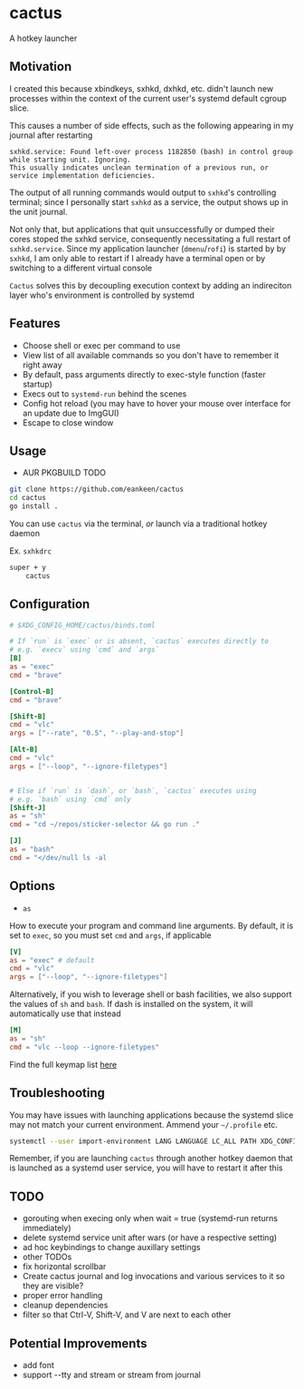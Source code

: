 # cactus

A hotkey launcher

## Motivation

I created this because xbindkeys, sxhkd, dxhkd, etc. didn't launch new processes within the context of the current user's systemd default cgroup slice.

This causes a number of side effects, such as the following appearing in my journal after restarting

```text
sxhkd.service: Found left-over process 1182850 (bash) in control group while starting unit. Ignoring.
This usually indicates unclean termination of a previous run, or service implementation deficiencies.
```

The output of all running commands would output to `sxhkd`'s controlling terminal; since I personally start `sxhkd` as a service, the output shows up in the unit journal.

Not only that, but applications that quit unsuccessfully or dumped their cores stoped the sxhkd service, consequently necessitating a full restart of `sxhkd.service`. Since my application launcher (`dmenu`/`rofi`) is started by by `sxhkd`, I am only able to restart if I already have a terminal open or by switching to a different virtual console

`Cactus` solves this by decoupling execution context by adding an indireciton layer who's environment is controlled by systemd

## Features

- Choose shell or exec per command to use
- View list of all available commands so you don't have to remember it right away
- By default, pass arguments directly to exec-style function (faster startup)
- Execs out to `systemd-run` behind the scenes
- Config hot reload (you may have to hover your mouse over interface for an update due to ImgGUI)
- Escape to close window

## Usage

- AUR PKGBUILD TODO

```sh
git clone https://github.com/eankeen/cactus
cd cactus
go install .
```

You can use `cactus` via the terminal, _or_ launch via a traditional hotkey daemon

Ex. `sxhkdrc`

```txt
super + y
	cactus
```

## Configuration

```toml
# $XDG_CONFIG_HOME/cactus/binds.toml

# If `run` is `exec` or is absent, `cactus` executes directly to
# e.g. `execv` using `cmd` and `args`
[B]
as = "exec"
cmd = "brave"

[Control-B]
cmd = "brave"

[Shift-B]
cmd = "vlc"
args = ["--rate", "0.5", "--play-and-stop"]

[Alt-B]
cmd = "vlc"
args = ["--loop", "--ignore-filetypes"]


# Else if `run` is `dash`, or `bash`, `cactus` executes using
# e.g. `bash` using `cmd` only
[Shift-J]
as = "sh"
cmd = "cd ~/repos/sticker-selector && go run ."

[J]
as = "bash"
cmd = "</dev/null ls -al
```

## Options

- `as`

How to execute your program and command line arguments. By default, it is set to `exec`, so you must set `cmd` and `args`, if applicable

```toml
[V]
as = "exec" # default
cmd = "vlc"
args = ["--loop", "--ignore-filetypes"]
```

Alternatively, if you wish to leverage shell or bash facilities, we also support the values of `sh` and `bash`. If dash is installed on the system, it will automatically use that instead

```toml
[M]
as = "sh"
cmd = "vlc --loop --ignore-filetypes"
```

Find the full keymap list [here](./keymap/keymap.go)

## Troubleshooting

You may have issues with launching applications because the systemd slice may not match your current environment. Ammend your `~/.profile` etc.

```sh
systemctl --user import-environment LANG LANGUAGE LC_ALL PATH XDG_CONFIG_HOME XDG_DATA_HOME
```

Remember, if you are launching `cactus` through another hotkey daemon that is launched as a systemd user service, you will have to restart it after this

## TODO

- gorouting when execing only when wait = true (systemd-run returns immediately)
- delete systemd service unit after wars (or have a respective setting)
- ad hoc keybindings to change auxillary settings
- other TODOs
- fix horizontal scrollbar
- Create cactus journal and log invocations and various services to it so they are visible?
- proper error handling
- cleanup dependencies
- filter so that Ctrl-V, Shift-V, and V are next to each other

## Potential Improvements

- add font
- support --tty and stream or stream from journal

